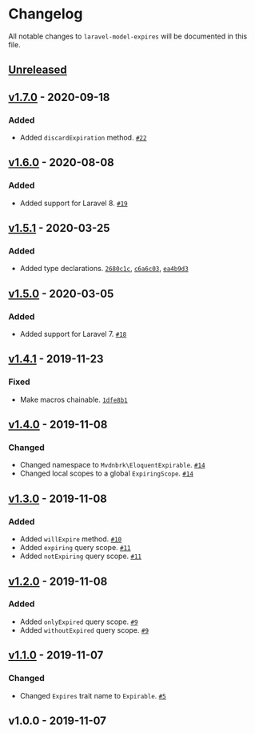 # Changelog

All notable changes to `laravel-model-expires` will be documented in this file.

## [Unreleased]

## [v1.7.0] - 2020-09-18

### Added
- Added `discardExpiration` method. [`#22`](https://github.com/mvdnbrk/laravel-model-expires/pull/22)

## [v1.6.0] - 2020-08-08

### Added
- Added support for Laravel 8. [`#19`](https://github.com/mvdnbrk/laravel-model-expires/pull/19)

## [v1.5.1] - 2020-03-25

### Added
- Added type declarations. [`2680c1c`](https://github.com/mvdnbrk/laravel-model-expires/commit/2680c1c665bfd7b0f4fc4a8023f3c5beb503db39), [`c6a6c03`](https://github.com/mvdnbrk/laravel-model-expires/commit/c6a6c0358a5fc6c87ecc138678ea02f80ac84c60), [`ea4b9d3`](https://github.com/mvdnbrk/laravel-model-expires/commit/ea4b9d35f8b643104237e16192fc0a64f6b97505)

## [v1.5.0] - 2020-03-05

### Added
- Added support for Laravel 7. [`#18`](https://github.com/mvdnbrk/laravel-model-expires/pull/18)

## [v1.4.1] - 2019-11-23

### Fixed
- Make macros chainable. [`1dfe8b1`](https://github.com/mvdnbrk/laravel-model-expires/commit/1dfe8b1510dda68e08690e6e7ce40c033a626d33)

## [v1.4.0] - 2019-11-08

### Changed
- Changed namespace to `Mvdnbrk\EloquentExpirable`. [`#14`](https://github.com/mvdnbrk/laravel-model-expires/pull/14)
- Changed local scopes to a global `ExpiringScope`. [`#14`](https://github.com/mvdnbrk/laravel-model-expires/pull/13)

## [v1.3.0] - 2019-11-08

### Added
- Added `willExpire` method. [`#10`](https://github.com/mvdnbrk/laravel-model-expires/pull/10)
- Added `expiring` query scope. [`#11`](https://github.com/mvdnbrk/laravel-model-expires/pull/11)
- Added `notExpiring` query scope. [`#11`](https://github.com/mvdnbrk/laravel-model-expires/pull/11)

## [v1.2.0] - 2019-11-08

### Added
- Added `onlyExpired` query scope. [`#9`](https://github.com/mvdnbrk/laravel-model-expires/pull/9)
- Added `withoutExpired` query scope. [`#9`](https://github.com/mvdnbrk/laravel-model-expires/pull/9)

## [v1.1.0] - 2019-11-07

### Changed
- Changed `Expires` trait name to `Expirable`. [`#5`](https://github.com/mvdnbrk/laravel-model-expires/pull/5)

## v1.0.0 - 2019-11-07

[Unreleased]: https://github.com/mvdnbrk/laravel-model-expires/compare/v1.7.0...HEAD
[v1.7.0]: https://github.com/mvdnbrk/laravel-model-expires/compare/v1.6.0...v1.7.0
[v1.6.0]: https://github.com/mvdnbrk/laravel-model-expires/compare/v1.5.1...v1.6.0
[v1.5.1]: https://github.com/mvdnbrk/laravel-model-expires/compare/v1.5.0...v1.5.1
[v1.5.0]: https://github.com/mvdnbrk/laravel-model-expires/compare/v1.4.1...v1.5.0
[v1.4.1]: https://github.com/mvdnbrk/laravel-model-expires/compare/v1.4.0...v1.4.1
[v1.4.0]: https://github.com/mvdnbrk/laravel-model-expires/compare/v1.3.0...v1.4.0
[v1.3.0]: https://github.com/mvdnbrk/laravel-model-expires/compare/v1.2.0...v1.3.0
[v1.2.0]: https://github.com/mvdnbrk/laravel-model-expires/compare/v1.1.0...v1.2.0
[v1.1.0]: https://github.com/mvdnbrk/laravel-model-expires/compare/v1.0.0...v1.1.0
